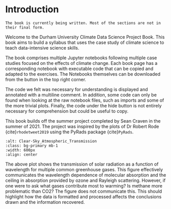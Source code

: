 # Introduction 
```{note}
The book is currently being written. Most of the sections are not in their final form. 
```

Welcome to the Durham University Climate Data Science Project Book. This book aims to build a syllabus that uses the case study of climate science to teach data-intensive science skills.

The book comprises multiple Jupyter notebooks following multiple case studies focused on the effects of climate change. Each book page has a corresponding notebook with executable code that can be copied and adapted to the exercises. The Notebooks themselves can be downloaded from the button in the top right corner. 

The code we felt was necessary for understanding is displayed and annotated with a multiline comment. In addition, some code can only be found when looking at the raw notebook files, such as imports and some of the more trivial plots. Finally, the code under the hide button is not entirely necessary for comprehension but could be useful to copy.

This book builds off the summer project completed by Sean Craven in the summer of 2021. The project was inspired by the plots of Dr Robert Rode {cite}`rhodetweet2019` using the PyRads package {cite}`PyRads`.

```{image} ./Figures/EJvAQJcXkAEm-9t.jpeg
:alt: Clear-Sky_Atmospheric_Transmission
:class: bg-primary mb-1
:width: 600px
:align: center
```
The above plot shows the transmission of solar radiation as a function of wavelength for multiple common greenhouse gases. This figure effectively communicates the wavelength dependence of molecular absorption and the ceiling in absorption provided by ozone and Rayleigh scattering. However, if one were to ask what gases contribute most to warming? Is methane more problematic than CO2? The figure does not communicate this. This should highlight how the data is formatted and processed affects the conclusions drawn and the information recovered. 

